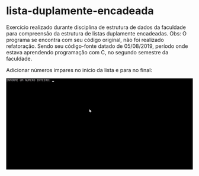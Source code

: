 # lista-duplamente-encadeada
Exercício realizado durante disciplina de estrutura de dados da faculdade para compreensão da estrutura de listas duplamente encadeadas.  Obs: O programa se encontra com seu código original, não foi realizado refatoração. Sendo seu código-fonte datado de ‎05‎/08/‎2019, período onde estava aprendendo programação com C, no segundo semestre da faculdade. 

Adicionar números impares no inicio da lista e para no final:

<img src="print-screen/run.gif">
